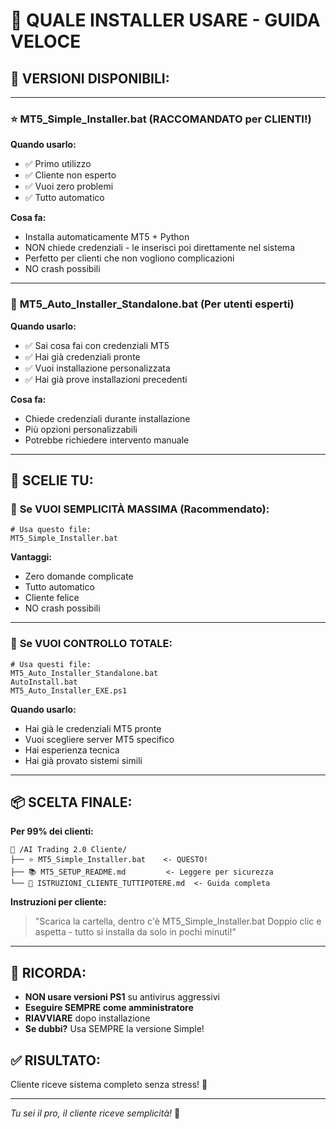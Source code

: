 # 🎯 **QUALE INSTALLER USARE - GUIDA VELOCE**

## 🚀 **VERSIONI DISPONIBILI:**

---

### ⭐ **MT5_Simple_Installer.bat** (RACCOMANDATO per CLIENTI!)

**Quando usarlo:**
- ✅ Primo utilizzo
- ✅ Cliente non esperto
- ✅ Vuoi zero problemi
- ✅ Tutto automatico

**Cosa fa:**
- Installa automaticamente MT5 + Python
- NON chiede credenziali - le inserisci poi direttamente nel sistema
- Perfetto per clienti che non vogliono complicazioni
- NO crash possibili

---

### 🔧 **MT5_Auto_Installer_Standalone.bat** (Per utenti esperti)

**Quando usarlo:**
- ✅ Sai cosa fai con credenziali MT5
- ✅ Hai già credenziali pronte
- ✅ Vuoi installazione personalizzata
- ✅ Hai già prove installazioni precedenti

**Cosa fa:**
- Chiede credenziali durante installazione
- Più opzioni personalizzabili
- Potrebbe richiedere intervento manuale

---

## 🎯 **SCELIE TU:**

### 🔹 **Se VUOI SEMPLICITÀ MASSIMA** (Racommendato):
```batch
# Usa questo file:
MT5_Simple_Installer.bat
```

**Vantaggi:**
- Zero domande complicate
- Tutto automatico
- Cliente felice
- NO crash possibili

---

### 🔹 **Se VUOI CONTROLLO TOTALE**:
```batch
# Usa questi file:
MT5_Auto_Installer_Standalone.bat
AutoInstall.bat
MT5_Auto_Installer_EXE.ps1
```

**Quando usarlo:**
- Hai già le credenziali MT5 pronte
- Vuoi scegliere server MT5 specifico
- Hai esperienza tecnica
- Hai già provato sistemi simili

---

## 📦 **SCELTA FINALE:**

**Per 99% dei clienti:**
```
📁 /AI Trading 2.0 Cliente/
├── ⭐ MT5_Simple_Installer.bat    <- QUESTO!
├── 📚 MT5_SETUP_README.md         <- Leggere per sicurezza
└── 📖 ISTRUZIONI_CLIENTE_TUTTIPOTERE.md  <- Guida completa
```

**Instruzioni per cliente:**
> "Scarica la cartella, dentro c'è MT5_Simple_Installer.bat
> Doppio clic e aspetta - tutto si installa da solo in pochi minuti!"

---

## 🚨 **RICORDA:**
- **NON usare versioni PS1** su antivirus aggressivi
- **Eseguire SEMPRE come amministratore**
- **RIAVVIARE** dopo installazione
- **Se dubbi?** Usa SEMPRE la versione Simple!

## ✅ **RISULTATO:**
Cliente riceve sistema completo senza stress! 🎉

---
*Tu sei il pro, il cliente riceve semplicità!* 🚀